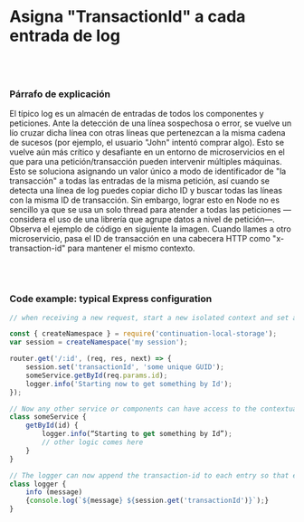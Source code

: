 # Asigna "TransactionId" a cada entrada de log

<br/><br/>

### Párrafo de explicación

El típico log es un almacén de entradas de todos los componentes y peticiones. Ante la detección de una línea sospechosa o error, se vuelve un lío cruzar dicha línea con otras líneas que pertenezcan a la misma cadena de sucesos (por ejemplo, el usuario "John" intentó comprar algo). Esto se vuelve aún más crítico y desafiante en un entorno de microservicios en el que para una petición/transacción pueden intervenir múltiples máquinas. Esto se soluciona asignando un valor único a modo de identificador de "la transacción" a todas las entradas de la misma petición, así cuando se detecta una línea de log puedes copiar dicho ID y buscar todas las líneas con la misma ID de transacción. Sin embargo, lograr esto en Node no es sencillo ya que se usa un solo thread para atender a todas las peticiones —considera el uso de una librería que agrupe datos a nivel de petición—. Observa el ejemplo de código en siguiente la imagen. Cuando llames a otro microservicio, pasa el ID de transacción en una cabecera HTTP como "x-transaction-id" para mantener el mismo contexto.

<br/><br/>

### Code example: typical Express configuration

```javascript
// when receiving a new request, start a new isolated context and set a transaction Id. The following example is using the NPM library continuation-local-storage to isolate requests

const { createNamespace } = require('continuation-local-storage');
var session = createNamespace('my session');

router.get('/:id', (req, res, next) => {
    session.set('transactionId', 'some unique GUID');
    someService.getById(req.params.id);
    logger.info('Starting now to get something by Id');
});

// Now any other service or components can have access to the contextual, per-request, data
class someService {
    getById(id) {
        logger.info(“Starting to get something by Id”);
        // other logic comes here
    }
}

// The logger can now append the transaction-id to each entry so that entries from the same request will have the same value
class logger {
    info (message)
    {console.log(`${message} ${session.get('transactionId')}`);}
}
```
